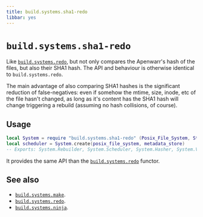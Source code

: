 ```yaml
---
title: build.systems.sha1-redo
libbar: yes
---
```


# `build.systems.sha1-redo` #

Like [`build.systems.redo`](systems-redo.md), but not only compares the
Apenwarr's hash of the files, but also their SHA1 hash. The API and behaviour
is otherwise identical to `build.systems.redo`.

The main advantage of also comparing SHA1 hashes is the significant reduction
of false-negatives: even if somehow the mtime, size, inode, etc of the file
hasn't changed, as long as it's content has the SHA1 hash will change
triggering a rebuild (assuming no hash collisions, of course).

## Usage ##

```lua
local System = require "build.systems.sha1-redo" (Posix_File_System, Store, Metadata_Store)
local scheduler = System.create(posix_file_system, metadata_store)
-- Exports: System.Rebuilder, System.Scheduler, System.Hasher, System.Verifying_Trace_Store
```

It provides the same API than the [`build.systems.redo`](systems-redo.md)
functor.

## See also ##

  * [`build.systems.make`](systems-make.md).
  * [`build.systems.redo`](systems-redo.md).
  * [`build.systems.ninja`](systems-ninja.md).
